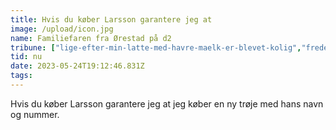 ```yaml
---
title: Hvis du køber Larsson garantere jeg at
image: /upload/icon.jpg
name: Familiefaren fra Ørestad på d2
tribune: ["lige-efter-min-latte-med-havre-maelk-er-blevet-kolig","frederiksberg-d-familie"]
tid: nu
date: 2023-05-24T19:12:46.831Z
tags:
---
```


Hvis du køber Larsson garantere jeg at jeg køber en ny trøje med hans navn og nummer.
